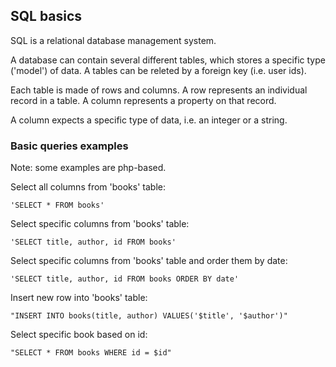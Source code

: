 ## SQL basics

SQL is a relational database management system.

A database can contain several different tables, which stores a specific type ('model') of data. A tables can be releted by a foreign key (i.e. user ids).

Each table is made of rows and columns. A row represents an individual record in a table. A column represents a property on that record.

A column expects a specific type of data, i.e. an integer or a string.

### Basic queries examples

Note: some examples are php-based.

Select all columns from 'books' table:

    'SELECT * FROM books'

Select specific columns from 'books' table:

    'SELECT title, author, id FROM books'

Select specific columns from 'books' table and order them by date:

    'SELECT title, author, id FROM books ORDER BY date'

Insert new row into 'books' table:

    "INSERT INTO books(title, author) VALUES('$title', '$author')"

Select specific book based on id:

    "SELECT * FROM books WHERE id = $id"